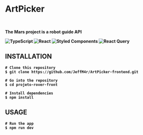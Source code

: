 <h1>ArtPicker</h1>
<br>
<p> <b>The Mars project is a robot guide API<b> </p>
 
![TypeScript](https://img.shields.io/badge/typescript-%23007ACC.svg?style=for-the-badge&logo=typescript&logoColor=white) ![React](https://img.shields.io/badge/react-%2320232a.svg?style=for-the-badge&logo=react&logoColor=%2361DAFB) ![Styled Components](https://img.shields.io/badge/styled--components-DB7093?style=for-the-badge&logo=styled-components&logoColor=white) ![React Query](https://img.shields.io/badge/-React%20Query-FF4154?style=for-the-badge&logo=react%20query&logoColor=white)
 
 </div>
 
 ## INSTALLATION
 
 ```
# Clone this repository
$ git clone https://github.com/JeffM4r/ArtPicker-frontend.git

# Go into the repository
$ cd projeto-rover-front

# Install dependencies
$ npm install

 ```
 
 ## USAGE
 
 ```
 # Run the app
 $ npm run dev
 ```
